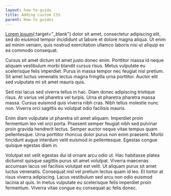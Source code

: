 ```yaml
---
layout: how-to-guide
title: Adding custom CSS
parent: How-to guides
---
```


[Lorem ipsum](https://www.pcibex.net/wiki/aesthetics/){:target="_blank"}
dolor sit amet, consectetur adipiscing elit, sed do eiusmod tempor
incididunt ut labore et dolore magna aliqua. Ut enim ad minim veniam, quis nostrud
exercitation ullamco laboris nisi ut aliquip ex ea commodo consequat.

Cursus sit amet dictum sit amet justo donec enim. Porttitor massa id neque aliquam
vestibulum morbi blandit cursus risus. Metus vulputate eu scelerisque felis imperdiet.
Purus in massa tempor nec feugiat nisl pretium. Sit amet luctus venenatis lectus
magna fringilla urna porttitor. Auctor elit sed vulputate mi sit amet mauris quis.

Sed nisi lacus sed viverra tellus in hac. Diam donec adipiscing tristique risus.
At varius vel pharetra vel turpis. Urna et pharetra pharetra massa massa.
Cursus euismod quis viverra nibh cras. Nibh tellus molestie nunc non. Viverra
orci sagittis eu volutpat odio facilisis mauris.

Enim diam vulputate ut pharetra sit amet aliquam. Imperdiet proin fermentum leo
vel orci porta. Praesent semper feugiat nibh sed pulvinar proin gravida hendrerit
lectus. Semper auctor neque vitae tempus quam pellentesque. Urna porttitor rhoncus
dolor purus non enim praesent. Morbi tincidunt augue interdum velit euismod in
pellentesque. Egestas congue quisque egestas diam in.

Volutpat est velit egestas dui id ornare arcu odio ut. Hac habitasse platea dictumst
quisque sagittis purus sit amet volutpat. Viverra maecenas accumsan lacus vel facilisis
volutpat est velit. Ut aliquam purus sit amet luctus venenatis. Consequat nisl vel
pretium lectus quam id leo. Et tortor at risus viverra adipiscing. Lacus vestibulum
sed arcu non odio euismod lacinia at quis. In metus vulputate eu scelerisque felis
imperdiet proin fermentum. Viverra vitae congue eu consequat ac felis donec.

